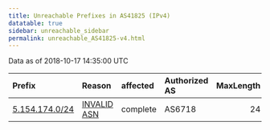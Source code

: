 ```yaml
---
title: Unreachable Prefixes in AS41825 (IPv4)
datatable: true
sidebar: unreachable_sidebar
permalink: unreachable_AS41825-v4.html
---
```


Data as of 2018-10-17 14:35:00 UTC


<div class="datatable-begin"></div>

| Prefix                                                 | Reason                                                                                                | affected   | Authorized AS   |   MaxLength | Anchor                                         |   unreachable /24s |
|:-------------------------------------------------------|:------------------------------------------------------------------------------------------------------|:-----------|:----------------|------------:|:-----------------------------------------------|-------------------:|
| [5.154.174.0/24](https://stat.ripe.net/5.154.174.0/24) | [INVALID ASN](https://rpki-validator.ripe.net/announcement-preview?asn=AS41825&prefix=5.154.174.0/24) | complete   | AS6718          |          24 | [RIPE](unreachable_RIPE_NCC_RPKI_Root-v4.html) |                  1 |

<div class="datatable-end"></div>